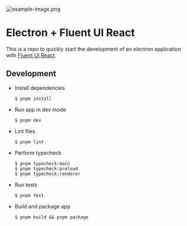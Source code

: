 ![example-image.png](docs/example-image.png)

# Electron + Fluent UI React

This is a repo to quickly start the development of an electron application with [Fluent UI React](https://react.fluentui.dev/).

## Development

-   Install dependencies

    ```
    $ pnpm install
    ```

-   Run app in dev mode

    ```
    $ pnpm dev
    ```

-   Lint files

    ```
    $ pnpm lint
    ```

-   Perform typecheck

    ```
    $ pnpm typecheck:main
    $ pnpm typecheck:preload
    $ pnpm typecheck:renderer
    ```

-   Run tests

    ```
    $ pnpm test
    ```

-   Build and package app

    ```
    $ pnpm build && pnpm package
    ```
